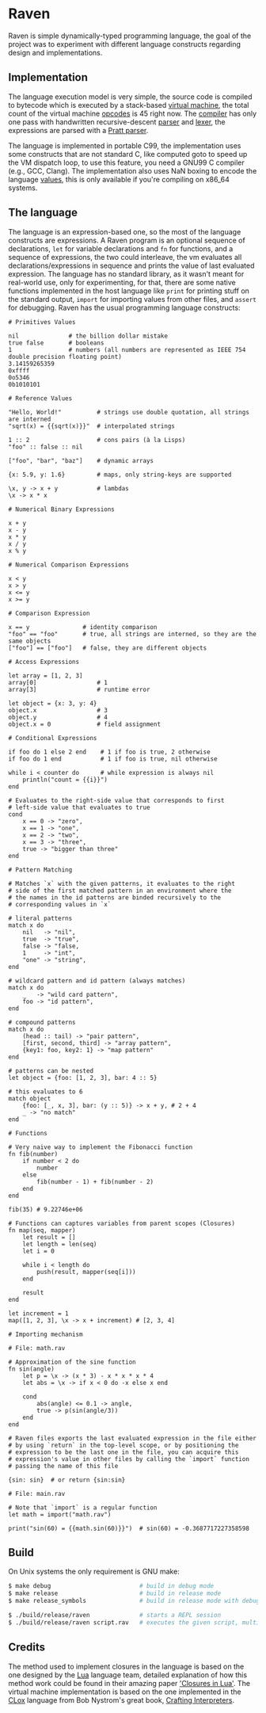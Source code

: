 # Raven

Raven is simple dynamically-typed programming language, the goal of the project was to experiment with different language constructs regarding design and implementations.

## Implementation

The language execution model is very simple, the source code is compiled to bytecode which is executed by a stack-based [virtual machine](src/vm.c), the total count of the virtual machine [opcodes](src/opcode.h) is 45 right now. The [compiler](src/compiler.c) has only one pass with handwritten recursive-descent [parser](src/compiler.c) and [lexer](src/lexer.c), the expressions are parsed with a [Pratt parser](https://en.wikipedia.org/wiki/Operator-precedence_parser#Pratt_parsing).

The language is implemented in portable C99, the implementation uses some constructs that are not standard C, like computed goto to speed up the VM dispatch loop, to use this feature, you need a GNU99 C compiler (e.g., GCC, Clang). The implementation also uses NaN boxing to encode the language [values](src/value.h), this is only available if you're compiling on x86_64 systems.

## The language

The language is an expression-based one, so the most of the language constructs are expressions. A Raven program is an optional sequence of declarations, `let` for variable declarations and `fn` for functions, and a sequence of expressions, the two could interleave, the vm evaluates all declarations/expressions in sequence and prints the value of last evaluated expression. The language has no standard library, as it wasn't meant for real-world use, only for experimenting, for that, there are some native functions implemented in the host language like `print` for printing stuff on the standard output, `import` for importing values from other files, and `assert` for debugging. Raven has the usual programming language constructs:

```
# Primitives Values

nil              # the billion dollar mistake
true false       # booleans
1                # numbers (all numbers are represented as IEEE 754 double precision floating point)
3.14159265359
0xffff
0o5346
0b1010101

# Reference Values

"Hello, World!"          # strings use double quotation, all strings are interned
"sqrt(x) = {{sqrt(x)}}"  # interpolated strings

1 :: 2                   # cons pairs (à la Lisps)
"foo" :: false :: nil

["foo", "bar", "baz"]    # dynamic arrays

{x: 5.9, y: 1.6}         # maps, only string-keys are supported

\x, y -> x + y           # lambdas
\x -> x * x

# Numerical Binary Expressions

x + y
x - y
x * y
x / y
x % y

# Numerical Comparison Expressions

x < y
x > y
x <= y
x >= y

# Comparison Expression

x == y               # identity comparison
"foo" == "foo"       # true, all strings are interned, so they are the same objects
["foo"] == ["foo"]   # false, they are different objects

# Access Expressions

let array = [1, 2, 3]
array[0]                 # 1
array[3]                 # runtime error

let object = {x: 3, y: 4}
object.x                 # 3
object.y                 # 4
object.x = 0             # field assignment

# Conditional Expressions

if foo do 1 else 2 end    # 1 if foo is true, 2 otherwise
if foo do 1 end           # 1 if foo is true, nil otherwise

while i < counter do      # while expression is always nil
    println("count = {{i}}")
end

# Evaluates to the right-side value that corresponds to first
# left-side value that evaluates to true
cond
    x == 0 -> "zero",
    x == 1 -> "one",
    x == 2 -> "two",
    x == 3 -> "three",
    true -> "bigger than three"
end

# Pattern Matching

# Matches `x` with the given patterns, it evaluates to the right
# side of the first matched pattern in an environment where the
# the names in the id patterns are binded recursively to the
# corresponding values in `x`

# literal patterns
match x do
    nil   -> "nil",
    true  -> "true",
    false -> "false,
    1     -> "int",
    "one" -> "string",
end

# wildcard pattern and id pattern (always matches)
match x do
    _   -> "wild card pattern",
    foo -> "id pattern",
end

# compound patterns
match x do
    (head :: tail) -> "pair pattern",
    [first, second, third] -> "array pattern",
    {key1: foo, key2: 1} -> "map pattern"
end

# patterns can be nested
let object = {foo: [1, 2, 3], bar: 4 :: 5}

# this evaluates to 6
match object
    {foo: [_, x, 3], bar: (y :: 5)} -> x + y, # 2 + 4
    _ -> "no match"
end

# Functions

# Very naive way to implement the Fibonacci function
fn fib(number)
    if number < 2 do
        number
    else
        fib(number - 1) + fib(number - 2)
    end
end

fib(35) # 9.22746e+06

# Functions can captures variables from parent scopes (Closures)
fn map(seq, mapper)
    let result = []
    let length = len(seq)
    let i = 0

    while i < length do
        push(result, mapper(seq[i]))
    end

    result
end

let increment = 1
map([1, 2, 3], \x -> x + increment) # [2, 3, 4]

# Importing mechanism

# File: math.rav

# Approximation of the sine function
fn sin(angle)
    let p = \x -> (x * 3) - x * x * x * 4
    let abs = \x -> if x < 0 do -x else x end

    cond
        abs(angle) <= 0.1 -> angle,
        true -> p(sin(angle/3))
    end
end

# Raven files exports the last evaluated expression in the file either
# by using `return` in the top-level scope, or by positioning the
# expression to be the last one in the file, you can acquire this
# expression's value in other files by calling the `import` function
# passing the name of this file

{sin: sin}  # or return {sin:sin}

# File: main.rav

# Note that `import` is a regular function
let math = import("math.rav")

print("sin(60) = {{math.sin(60)}}")  # sin(60) = -0.3687717227358598

```

## Build

On Unix systems the only requirement is GNU make:

```bash
$ make debug                         # build in debug mode
$ make release                       # build in release mode
$ make release_symbols               # build in release mode with debug symbols

$ ./build/release/raven              # starts a REPL session
$ ./build/release/raven script.rav   # executes the given script, multiple files are not supported
```

## Credits

The method used to implement closures in the language is based on the one designed by the [Lua](https://www.lua.org/home.html) language team, detailed explanation of how this method work could be found in their amazing paper ['Closures in Lua'](https://www.cs.tufts.edu/~nr/cs257/archive/roberto-ierusalimschy/closures-draft.pdf). The virtual machine implementation is based on the one implemented in the [CLox](https://github.com/munificent/craftinginterpreters/tree/master/c) language from  Bob Nystrom's great book, [Crafting Interpreters](https://craftinginterpreters.com/).
